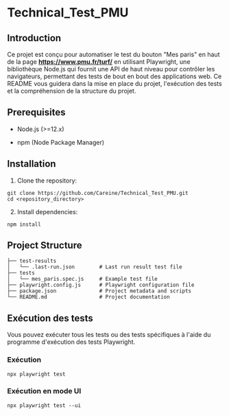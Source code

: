 # Technical_Test_PMU
## **Introduction**

Ce projet est conçu pour automatiser le test du bouton "Mes paris" en haut de la page **https://www.pmu.fr/turf/** en utilisant Playwright, une bibliothèque Node.js qui fournit une API de haut niveau pour contrôler les navigateurs, permettant des tests de bout en bout des applications web. Ce README vous guidera dans la mise en place du projet, l'exécution des tests et la compréhension de la structure du projet. 

## **Prerequisites**

* Node.js (>=12.x)
+ npm (Node Package Manager)

## **Installation**

1. Clone the repository:

```
git clone https://github.com/Careine/Technical_Test_PMU.git
cd <repository_directory>
```


2. Install dependencies:

```
npm install
```

## **Project Structure**

```
├── test-results
│   └── .last-run.json        # Last run result test file
├── tests
│   └── mes_paris.spec.js     # Example test file
├── playwright.config.js      # Playwright configuration file
├── package.json              # Project metadata and scripts
└── README.md                 # Project documentation
```

## Exécution des tests

Vous pouvez exécuter tous les tests ou des tests spécifiques à l'aide du programme d'exécution des tests Playwright.
### Exécution 
 ```
npx playwright test
```
### Exécution en mode UI

```
npx playwright test --ui
```

